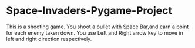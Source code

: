 # Space-Invaders-Pygame-Project
This is a shooting game. You shoot a bullet with Space Bar,and earn a point for each enemy taken down. You use Left and Right arrow key to move in left and right direction respectively.
